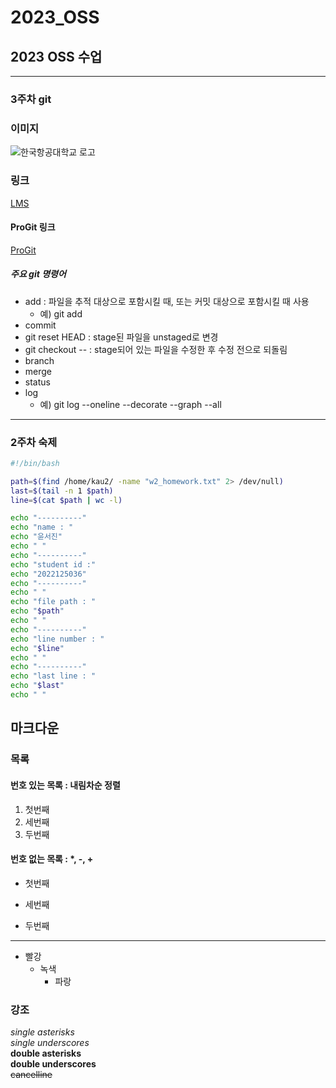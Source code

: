 # 2023_OSS
## 2023 OSS 수업 

-----
### 3주차 git

### 이미지
![한국항공대학교 로고](C:\Users\yoolha\Desktop\kau.png "한국항공대학교 로고")

### 링크   
[LMS](https://lms.kau.ac.kr "항공대학교 강의관리시스템")

#### ProGit 링크
[ProGit](https://git-scm.com/book/ko/v2 "git 문서, 한국어")

##### 주요 git 명령어
* add : 파일을 추적 대상으로 포함시킬 때, 또는 커밋 대상으로 포함시킬 때 사용
    * 예) git add <file name>
* commit
* git reset HEAD <file> : stage된 파일을 unstaged로 변경
* git checkout -- <file> : stage되어 있는 파일을 수정한 후 수정 전으로 되돌림 
* branch
* merge
* status
* log
    * 예) git log --oneline --decorate --graph --all
    
------
### 2주차 숙제

```bash
#!/bin/bash

path=$(find /home/kau2/ -name "w2_homework.txt" 2> /dev/null)
last=$(tail -n 1 $path)
line=$(cat $path | wc -l)

echo "----------"
echo "name : "
echo "윤서진"
echo " "
echo "----------"
echo "student id :"
echo "2022125036"
echo "----------"
echo " "
echo "file path : "
echo "$path"
echo " "
echo "----------"
echo "line number : "
echo "$line"
echo " "
echo "----------"
echo "last line : "
echo "$last"
echo " "

```
## 마크다운
### 목록
#### 번호 있는 목록 : 내림차순 정렬
1. 첫번째
3. 세번째
2. 두번째
#### 번호 없는 목록 : *, -, +
* 첫번째
- 세번째
+ 두번째
-----
* 빨강
  * 녹색
    * 파랑
### 강조
*single asterisks*    
_single underscores_    
**double asterisks**    
__double underscores__    
~~cancelline~~    

